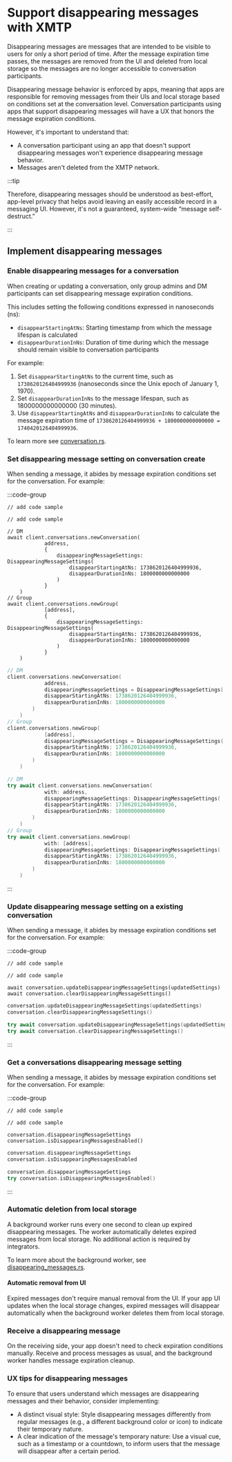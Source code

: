 # Support disappearing messages with XMTP

Disappearing messages are messages that are intended to be visible to users for only a short period of time. After the message expiration time passes, the messages are removed from the UI and deleted from local storage so the messages are no longer accessible to conversation participants.

Disappearing message behavior is enforced by apps, meaning that apps are responsible for removing messages from their UIs and local storage based on conditions set at the conversation level. Conversation participants using apps that support disappearing messages will have a UX that honors the message expiration conditions. 

However, it's important to understand that:

- A conversation participant using an app that doesn't support disappearing messages won't experience disappearing message behavior.
- Messages aren't deleted from the XMTP network.

:::tip

Therefore, disappearing messages should be understood as best-effort, app-level privacy that helps avoid leaving an easily accessible record in a messaging UI. However, it's not a guaranteed, system-wide “message self-destruct.”

:::

## Implement disappearing messages

### Enable disappearing messages for a conversation

When creating or updating a conversation, only group admins and DM participants can set disappearing message expiration conditions.

This includes setting the following conditions expressed in nanoseconds (ns):

- `disappearStartingAtNs`: Starting timestamp from which the message lifespan is calculated
- `disappearDurationInNs`: Duration of time during which the message should remain visible to conversation participants

For example:

1. Set `disappearStartingAtNs` to the current time, such as `1738620126404999936` (nanoseconds since the Unix epoch of January 1, 1970).
2. Set `disappearDurationInNs` to the message lifespan, such as 1800000000000000 (30 minutes).
3. Use `disappearStartingAtNs` and `disappearDurationInNs` to calculate the message expiration time of `1738620126404999936 + 1800000000000000 = 1740420126404999936`.

To learn more see [conversation.rs](https://github.com/xmtp/libxmtp/blob/main/bindings_node/src/conversation.rs#L49).

### Set disappearing message setting on conversation create

When sending a message, it abides by message expiration conditions set for the conversation. For example:

:::code-group

```tsx [Browser]
// add code sample
```

```tsx [Node]
// add code sample
```

```tsx [React Native]
// DM
await client.conversations.newConversation(
			address,
			{ 
                disappearingMessageSettings: DisappearingMessageSettings(
			        disappearStartingAtNs: 1738620126404999936,
			        disappearDurationInNs: 1800000000000000
		        )
            }
	)
// Group
await client.conversations.newGroup(
			[address],
			{ 
                disappearingMessageSettings: DisappearingMessageSettings(
			        disappearStartingAtNs: 1738620126404999936,
			        disappearDurationInNs: 1800000000000000
		        )
            }
	)
```

```kotlin [Kotlin]
// DM
client.conversations.newConversation(
			address,
			disappearingMessageSettings = DisappearingMessageSettings(
			disappearStartingAtNs: 1738620126404999936,
			disappearDurationInNs: 1800000000000000
		)
	)
// Group
client.conversations.newGroup(
			[address],
			disappearingMessageSettings = DisappearingMessageSettings(
			disappearStartingAtNs: 1738620126404999936,
			disappearDurationInNs: 1800000000000000
		)
	)
```

```swift [Swift]
// DM
try await client.conversations.newConversation(
			with: address,
			disappearingMessageSettings: DisappearingMessageSettings(
			disappearStartingAtNs: 1738620126404999936,
			disappearDurationInNs: 1800000000000000
		)
	)
// Group
try await client.conversations.newGroup(
			with: [address],
			disappearingMessageSettings: DisappearingMessageSettings(
			disappearStartingAtNs: 1738620126404999936,
			disappearDurationInNs: 1800000000000000
		)
	)
```

:::

### Update disappearing message setting on a existing conversation

When sending a message, it abides by message expiration conditions set for the conversation. For example:

:::code-group

```tsx [Browser]
// add code sample
```

```tsx [Node]
// add code sample
```

```tsx [React Native]
await conversation.updateDisappearingMessageSettings(updatedSettings)
await conversation.clearDisappearingMessageSettings()
```

```kotlin [Kotlin]
conversation.updateDisappearingMessageSettings(updatedSettings)
conversation.clearDisappearingMessageSettings()
```

```swift [Swift]
try await conversation.updateDisappearingMessageSettings(updatedSettings)
try await conversation.clearDisappearingMessageSettings()
```

:::

### Get a conversations disappearing message setting

When sending a message, it abides by message expiration conditions set for the conversation. For example:

:::code-group

```tsx [Browser]
// add code sample
```

```tsx [Node]
// add code sample
```

```tsx [React Native]
conversation.disappearingMessageSettings
conversation.isDisappearingMessagesEnabled()
```

```kotlin [Kotlin]
conversation.disappearingMessageSettings
conversation.isDisappearingMessagesEnabled
```

```swift [Swift]
conversation.disappearingMessageSettings
try conversation.isDisappearingMessagesEnabled()
```

:::

### Automatic deletion from local storage

A background worker runs every one second to clean up expired disappearing messages. The worker automatically deletes expired messages from local storage. No additional action is required by integrators.

To learn more about the background worker, see [disappearing_messages.rs](https://github.com/xmtp/libxmtp/blob/main/xmtp_mls/src/groups/disappearing_messages.rs#L68).

#### Automatic removal from UI

Expired messages don't require manual removal from the UI. If your app UI updates when the local storage changes, expired messages will disappear automatically when the background worker deletes them from local storage.

### Receive a disappearing message

On the receiving side, your app doesn't need to check expiration conditions manually. Receive and process messages as usual, and the background worker handles message expiration cleanup.

### UX tips for disappearing messages

To ensure that users understand which messages are disappearing messages and their behavior, consider implementing:

- A distinct visual style: Style disappearing messages differently from regular messages (e.g., a different background color or icon) to indicate their temporary nature.
- A clear indication of the message's temporary nature: Use a visual cue, such as a timestamp or a countdown, to inform users that the message will disappear after a certain period.
